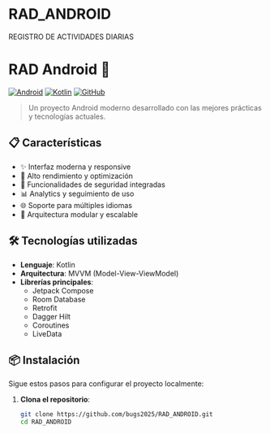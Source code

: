 # RAD_ANDROID
REGISTRO DE ACTIVIDADES DIARIAS
# RAD Android 🚀

[![Android](https://img.shields.io/badge/Android-3DDC84?style=for-the-badge&logo=android&logoColor=white)](https://www.android.com/)
[![Kotlin](https://img.shields.io/badge/Kotlin-7F52FF?style=for-the-badge&logo=kotlin&logoColor=white)](https://kotlinlang.org/)
[![GitHub](https://img.shields.io/badge/GitHub-181717?style=for-the-badge&logo=github&logoColor=white)](https://github.com/bugs2025/RAD_ANDROID)

> Un proyecto Android moderno desarrollado con las mejores prácticas y tecnologías actuales.

## 📋 Características

- ✨ Interfaz moderna y responsive
- 🚀 Alto rendimiento y optimización
- 🔐 Funcionalidades de seguridad integradas
- 📊 Analytics y seguimiento de uso
- 🌐 Soporte para múltiples idiomas
- 🧩 Arquitectura modular y escalable

## 🛠️ Tecnologías utilizadas

- **Lenguaje**: Kotlin
- **Arquitectura**: MVVM (Model-View-ViewModel)
- **Librerías principales**:
  - Jetpack Compose
  - Room Database
  - Retrofit
  - Dagger Hilt
  - Coroutines
  - LiveData

## 📦 Instalación

Sigue estos pasos para configurar el proyecto localmente:

1. **Clona el repositorio**:
   ```bash
   git clone https://github.com/bugs2025/RAD_ANDROID.git
   cd RAD_ANDROID
